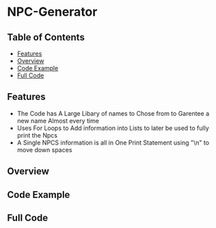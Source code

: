 # NPC-Generator
## Table of Contents
-  [Features](#-features)
-  [Overview](#-overview)
-  [Code Example](#-code-example)
-  [Full Code](#-full-code)
## Features
-  The Code has A Large Libary of names to Chose from to Garentee a new name Almost every time
-  Uses For Loops to Add information into Lists to later be used to fully print the Npcs
-  A Single NPCS information is all in One Print Statement using "\n" to move down spaces
## Overview
## Code Example
## Full Code
